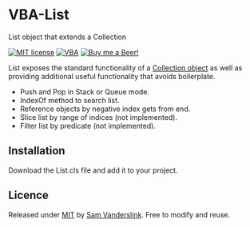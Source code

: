 # VBA-List
List object that extends a Collection

[![MIT license](https://img.shields.io/badge/License-MIT-blue.svg)](https://github.com/SSlinky/VBA-List/blob/master/README.md#license)
[![VBA](https://img.shields.io/badge/vba-VB--6-success)](https://docs.microsoft.com/en-us/office/vba/api/overview/)
[![Buy me a Beer!](https://img.shields.io/badge/Buy%20me%20a-Beer-yellow)](https://www.buymeacoffee.com/sslinky)

List exposes the standard functionality of a [Collection object](https://learn.microsoft.com/en-us/office/vba/language/reference/user-interface-help/collection-object) as well as providing additional useful functionality that avoids boilerplate.

* Push and Pop in Stack or Queue mode.
* IndexOf method to search list.
* Reference objects by negative index gets from end.
* Slice list by range of indices (not implemented).
* Filter list by predicate (not implemented).

## Installation
Download the List.cls file and add it to your project.

## Licence
Released under [MIT](/LICENCE) by [Sam Vanderslink](https://github.com/SSlinky).
Free to modify and reuse.
